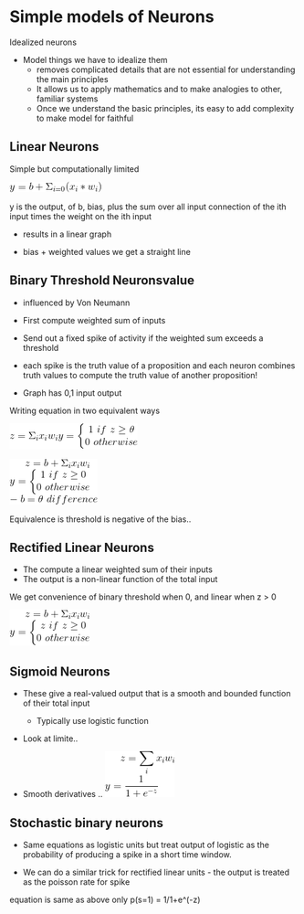 
# Simple models of Neurons

Idealized neurons
- Model things we have to idealize them
	- removes complicated details that are not essential for understanding the main principles
	- It allows us to apply mathematics and to make analogies to other, familiar systems
	- Once we understand the basic principles, its easy to add complexity to make model for faithful

## Linear Neurons

Simple but computationally limited

![alt tag](../resources/lecture_one_linear.gif)


y is the output, of b, bias, plus the sum over all input connection of the ith input times the weight on the ith input
- results in a linear graph

- bias + weighted values we get a straight line

## Binary Threshold Neuronsvalue

- influenced by Von Neumann

- First compute weighted sum of inputs
- Send out a fixed spike of activity if the weighted sum exceeds a threshold
- each spike is the truth value of a proposition and each neuron combines truth values to compute the truth value of another proposition!

- Graph has 0,1 input output

Writing equation in two equivalent ways

![alt tag](../resources/lecture_one_binarythresholdneurons_one.gif)

![alt tag](../resources/lecture_one_binarythresholdneurons_two.gif)

Equivalence is threshold is negative of the bias..

## Rectified Linear Neurons

- The compute a linear weighted sum of their inputs
- The output is a non-linear function of the total input

We get convenience of binary threshold when 0, and linear when z > 0

![alt tag](../resources/lecture_one_rectifiedlinearneurons.gif)

## Sigmoid Neurons

- These give a real-valued output that is a smooth and bounded function of their total input
	- Typically use logistic function

- Look at limite..
- Smooth derivatives .. 
![alt tag](../resources/lecture_one_sigmoidneurons.gif)



## Stochastic binary neurons

- Same equations as logistic units but treat output of logistic as the probability of producing a spike in a short time window.

- We can do a similar trick for rectified linear units - the output is treated as the poisson rate for spike

equation is same as above only p(s=1) = 1/1+e^(-z)































